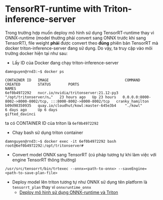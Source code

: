 # TensorRT-runtime with Triton-inference-server

Trong trường hợp muốn deploy mô hình sử dụng TensorRT-runtime thay vì ONNX-runtime (model thường phải convert sang ONNX trước khi sang TensorRT), file weight **phải** được convert theo **đúng** phiên bản TensorRT mà docker triton-inference-server đang sử dụng. Do vậy, ta truy cập vào môi trường docker hiện tại như sau:

- Lấy ID của Docker đang chạy triton-inference-server
```
damnguyen@rnd3:~$ docker ps

CONTAINER ID   IMAGE                                   COMMAND                  CREATED        STATUS        PORTS                                                           NAMES
6ef0b4972292   nvcr.io/nvidia/tritonserver:21.12-py3   "/opt/tritonserver/n…"   23 hours ago   Up 23 hours   0.0.0.0:8000-8002->8000-8002/tcp, :::8000-8002->8000-8002/tcp   cranky_hamilton
b09d98350935   quay.io/cloudhut/kowl:master-645e3b4    "./kowl"                 6 days ago     Up 6 days                                                                     gifted_davinci
```
ta có CONTAINER ID của triton là ```6ef0b4972292```
- Chạy bash sử dụng triton container
```
damnguyen@rnd3:~$ docker exec -it 6ef0b4972292 bash
root@6ef0b4972292:/opt/tritonserver#
```
- Convert model ONNX sang TensorRT (cú pháp tương tự khi làm việc với engine TensorRT thông thường)
```
/usr/src/tensorrt/bin/trtexec --onnx=<path-to-onnx> --saveEngine=<path-to-save-plan-file>
```
- Deploy model lên triton tương tự như ONNX sử dụng tên platform là ```tensorrt_plan``` thay vì ```onnxruntime_onnx```
    + [Deploy mô hình sử dụng ONNX-runtime và Triton](./triton_onnx.md)